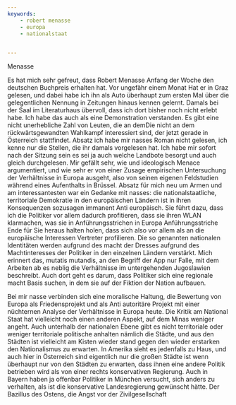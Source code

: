 ```yaml
---
keywords:
    - robert menasse
    - europa
    - nationalstaat 
    

---
```


Menasse


Es hat mich sehr gefreut, dass Robert Menasse Anfang der Woche den deutschen Buchpreis erhalten hat. Vor ungefähr einem Monat Hat er in Graz gelesen, und dabei habe ich ihn als Auto überhaupt zum ersten Mal über die gelegentlichen Nennung in Zeitungen hinaus kennen gelernt. Damals bei der Saal im Literaturhaus übervoll, dass ich dort bisher noch nicht erlebt habe. Ich habe das auch als eine Demonstration verstanden. Es gibt eine nicht unerhebliche Zahl von Leuten, die an demDie nicht an dem rückwärtsgewandten Wahlkampf interessiert sind, der jetzt gerade in Österreich stattfindet. Absatz ich habe mir nasses Roman nicht gelesen, ich kenne nur die Stellen, die ihr damals vorgelesen hat. Ich habe mir sofort nach der Sitzung sein es sei ja auch welche Landbote besorgt und auch gleich durchgelesen. Mir gefällt sehr, wie und ideologisch Menace argumentiert, und wie sehr er von einer Zusage empirischen Untersuchung der Verhältnisse in Europa ausgeht, also von seinen eigenen Feldstudien während eines Aufenthalts in Brüssel. Absatz für mich neu um Armen und am interessantesten war ein Gedanke mit nasses: die nationalstaatliche, territoriale Demokratie in den europäischen Ländern ist in ihren Konsequenzen sozusagen immanent Anti europäisch. Sie führt dazu, dass ich die Politiker vor allem dadurch profitieren, dass sie ihren WLAN klarmachen, was sie in Anführungsstrichen in Europa Anführungsstriche Ende für Sie heraus halten holen, dass sich also vor allem als an die europäische Interessen Vertreter profilieren. Die so genannten nationalen Identitäten werden aufgrund des macht der Dresses aufgrund des Machtinteresses der Politiker in den einzelnen Ländern verstärkt. Mich erinnert das, mutatis mutandis, an den Begriff der App nur Falle, mit dem Arbeiten ab es neblig die Verhältnisse im untergehenden Jugoslawien beschreibt. Auch dort geht es darum, dass Politiker sich eine regionale macht Basis suchen, in dem sie auf der Fiktion der Nation aufbauen.

Bei mir nasse verbinden sich eine moralische Haltung, die Bewertung von Europa als Friedensprojekt und als Anti autoritäre Projekt mit einer nüchternen Analyse der Verhältnisse in Europa heute.
Die Kritik am National Staat hat vielleicht noch einen anderen Aspekt, auf dem Minas weniger angeht. Auch unterhalb der nationalen Ebene gibt es nicht territoriale oder weniger territoriale politische anhalten nämlich die Städte, und aus den Städten ist vielleicht am Kisten wieder stand gegen den wieder erstarken den Nationalismus zu erwarten. In Amerika sieht es jedenfalls zu Haus, und auch hier in Österreich sind eigentlich nur die großen Städte ist wenn überhaupt nur von den Städten zu erwarten, dass ihnen eine andere Politik betrieben wird als von einer rechts konservativen Regierung. Auch in Bayern haben ja offenbar Politiker in München versucht, sich anders zu verhalten, als ist die konservative Landesregierung gewünscht hätte.
Der Bazillus des Ostens, die Angst vor der Zivilgesellschaft


